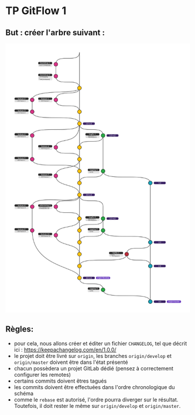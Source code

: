 # TP GitFlow 1

## But : créer l'arbre suivant :

![img/tree.svg](img/tree.svg)

## Règles:
- pour cela, nous allons créer et éditer un fichier `CHANGELOG`, tel que décrit ici :  https://keepachangelog.com/en/1.0.0/
- le projet doit être livré sur `origin`, les branches `origin/develop` et `origin/master` doivent être dans l'état présenté
- chacun possèdera un projet GitLab dédié (pensez à correctement configurer les remotes) 
- certains commits doivent êtres tagués
- les commits doivent être effectuées dans l'ordre chronologique du schéma
- comme le `rebase` est autorisé, l'ordre pourra diverger sur le résultat. Toutefois, il doit rester le même sur `origin/develop` et `origin/master`.
